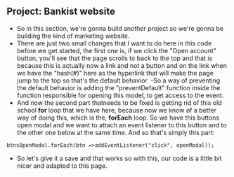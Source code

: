 ## Project: Bankist website

- So in this section, we're gonna build another project so we're gonna be building the kind of marketing website.
- There are just two small changes that I want to do here in this code before we get started, the first one is,  if we click the "Open account" button, you'll see that the page scrolls to back to the top and that is because this is actually now a link and not a button and on the link when we have the "hash(#)" here as the hyperlink that will make the page jump to the top so that's the default behavior.
-So a way of preventing the default behavior is adding the "preventDefault" function inside the function responsible for opening this model, to get access to the event. 
- And now the second part thatneeds to be fixed is getting rid of this old school **for**  loop that we have here, because now we know of a better way of doing this, which is the, **forEach** loop. 
So we have this buttons open modal and we want to attach an event listener to this button and to the other one below at the same time.  And so that's simply this part:
```
btnsOpenModal.forEach(btn =>addEventListener("click", openModal));
```
- So let's give it a save and that works so with this, our code is a little bit nicer and adapted to this page. 